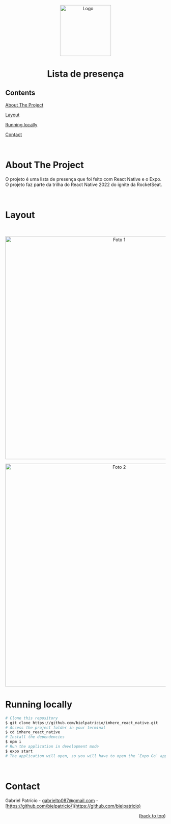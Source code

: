 <div id="top"></div>

<!-- PROJECT LOGO -->

<br />
<div align="center">
  <img src="src/assets/logo.svg" alt="Logo" width="160" height="160">
  <h1 align="center">Lista de presença</h3>
</div>

<!-- TABLE OF CONTENTS -->

## Contents

<p align="center">
    <p><a href="#about-the-project" title=" go to About the Project">About The Project</a></p>
    <p><a href="#layout" title=" go to Layout">Layout</a></p>
    <p><a href="#running-locally" title=" go to Running locally">Running locally</a></p>
    <p><a href="#contact" title=" go to Contact">Contact</a></p>
  </p>

<br>


<!-- ABOUT THE PROJECT -->

# About The Project

O projeto é uma lista de presença que foi feito com React Native e o Expo. O projeto faz parte da trilha do React Native 2022 do ignite da RocketSeat.

<br>

# Layout


<br>

<p align="center" style="display: flex; align-items: flex-start; justify-content: center;">
  <img src="https://user-images.githubusercontent.com/32223762/212404843-41dc8dcd-1575-4555-b912-9d3f10d97092.png" alt="Foto 1"  height="700">
  <br>
  
<p align="center" style="display: flex; align-items: flex-start; justify-content: center;">
  <img src="https://user-images.githubusercontent.com/32223762/212404966-aee824b2-bda8-46e7-907e-5cc541e9acd1.png" alt="Foto 2"  height="700">


<br>

# Running locally

```bash
# Clone this repository
$ git clone https://github.com/bielpatricio/imhere_react_native.git
# Access the project folder in your terminal
$ cd imhere_react_native
# Install the dependencies
$ npm i
# Run the application in development mode
$ expo start
# The application will open, so you will have to open the `Expo Go` app on your smartphone and read the QR Code on your terminal
```

<br>

# Contact

Gabriel Patrício - gabrieltp087@gmail.com - [https://github.com/bielpatricio/](https://github.com/bielpatricio)

<p align="right">(<a href="#top">back to top</a>)</p>
